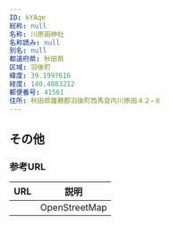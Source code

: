 ```yaml
---
ID: kYAqe
総称: null
名称: 川原田神社
名称読み: null
別名: null
都道府県: 秋田県
区域: 羽後町
緯度: 39.1997616
経度: 140.4083212
郵便番号: 41561
住所: 秋田県雄勝郡羽後町西馬音内川原田４２−８
---
```


## その他

### 参考URL

| URL | 説明          |
| --- | ------------- |
|     | OpenStreetMap |
